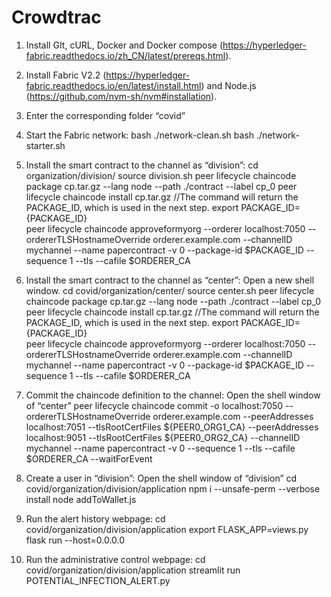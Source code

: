 # Crowdtrac
 
1.	Install GIt, cURL, Docker and Docker compose (https://hyperledger-fabric.readthedocs.io/zh_CN/latest/prereqs.html).
2.	Install Fabric V2.2 (https://hyperledger-fabric.readthedocs.io/en/latest/install.html) and Node.js (https://github.com/nvm-sh/nvm#installation).
3.	Enter the corresponding folder “covid”
4.	Start the Fabric network:
	bash ./network-clean.sh
	bash ./network-starter.sh
5.	Install the smart contract to the channel as “division”:
	cd organization/division/
	source division.sh
	peer lifecycle chaincode package cp.tar.gz --lang node --path ./contract --label cp_0
	peer lifecycle chaincode install cp.tar.gz  //The command will return the PACKAGE_ID, which is used in the next step.
	export PACKAGE_ID={PACKAGE_ID}	
	peer lifecycle chaincode approveformyorg --orderer localhost:7050 --ordererTLSHostnameOverride orderer.example.com --channelID mychannel --name papercontract -v 0 --package-id $PACKAGE_ID --sequence 1 --tls --cafile $ORDERER_CA
	
6.	Install the smart contract to the channel as “center”:
	Open a new shell window.
	cd covid/organization/center/
	source center.sh 
	peer lifecycle chaincode package cp.tar.gz --lang node --path ./contract --label cp_0
	peer lifecycle chaincode install cp.tar.gz  //The command will return the PACKAGE_ID, which is used in the next step.
	export PACKAGE_ID={PACKAGE_ID}	
	peer lifecycle chaincode approveformyorg --orderer localhost:7050 --ordererTLSHostnameOverride orderer.example.com --channelID mychannel --name papercontract -v 0 --package-id $PACKAGE_ID --sequence 1 --tls --cafile $ORDERER_CA
7.	Commit the chaincode definition to the channel:
	Open the shell window of “center”
	peer lifecycle chaincode commit -o localhost:7050 --ordererTLSHostnameOverride orderer.example.com --peerAddresses localhost:7051 --tlsRootCertFiles ${PEER0_ORG1_CA} --peerAddresses localhost:9051 --tlsRootCertFiles ${PEER0_ORG2_CA} --channelID mychannel --name papercontract -v 0 --sequence 1 --tls --cafile $ORDERER_CA --waitForEvent
8.	Create a user in “division”:
	Open the shell window of “division”
	cd covid/organization/division/application
	npm i --unsafe-perm --verbose install
	node addToWallet.js
9.	Run the alert history webpage:
	cd covid/organization/division/application
	export FLASK_APP=views.py
	flask run --host=0.0.0.0
10.	Run the administrative control webpage:
	cd covid/organization/division/application
	streamlit run POTENTIAL_INFECTION_ALERT.py
